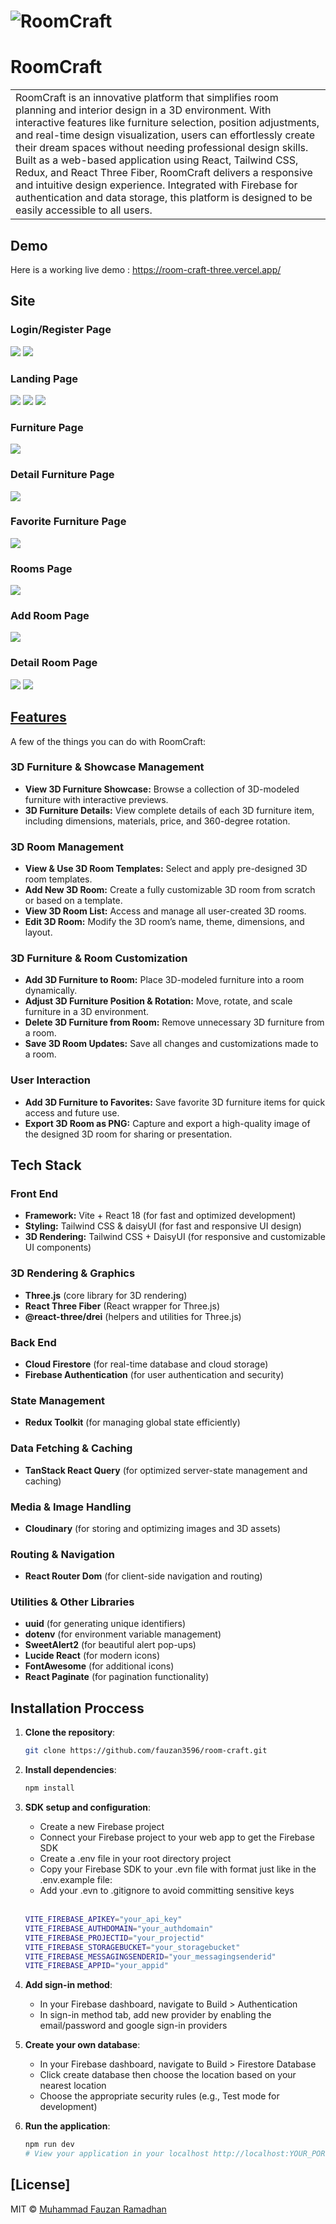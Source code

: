 # ![RoomCraft](https://github.com/fauzan3596/room-craft/blob/main/public/screenshot/home.png)
# RoomCraft
<table>
<tr>
<td>
  RoomCraft is an innovative platform that simplifies room planning and interior design in a 3D environment. With interactive features like furniture selection, position adjustments, and real-time design visualization, users can effortlessly create their dream spaces without needing professional design skills. Built as a web-based application using React, Tailwind CSS, Redux, and React Three Fiber, RoomCraft delivers a responsive and intuitive design experience. Integrated with Firebase for authentication and data storage, this platform is designed to be easily accessible to all users.
</td>
</tr>
</table>


## Demo
Here is a working live demo :  https://room-craft-three.vercel.app/


## Site

### Login/Register Page
![](https://github.com/fauzan3596/room-craft/blob/main/public/screenshot/login.png)
![](https://github.com/fauzan3596/room-craft/blob/main/public/screenshot/register.png)

### Landing Page
![](https://github.com/fauzan3596/room-craft/blob/main/public/screenshot/home.png)
![](https://github.com/fauzan3596/room-craft/blob/main/public/screenshot/home2.png)
![](https://github.com/fauzan3596/room-craft/blob/main/public/screenshot/home3.png)

### Furniture Page
![](https://github.com/fauzan3596/room-craft/blob/main/public/screenshot/furniture.png)

### Detail Furniture Page
![](https://github.com/fauzan3596/room-craft/blob/main/public/screenshot/detail.png)

### Favorite Furniture Page
![](https://github.com/fauzan3596/room-craft/blob/main/public/screenshot/favorite-furniture.png)

### Rooms Page
![](https://github.com/fauzan3596/room-craft/blob/main/public/screenshot/room.png)

### Add Room Page
![](https://github.com/fauzan3596/room-craft/blob/main/public/screenshot/add-room.png)


### Detail Room Page
![](https://github.com/fauzan3596/room-craft/blob/main/public/screenshot/add-furniture.png)
![](https://github.com/fauzan3596/room-craft/blob/main/public/screenshot/room-design.png)




## [Features](https://room-craft-three.vercel.app/) 

A few of the things you can do with RoomCraft:

### 3D Furniture & Showcase Management
- **View 3D Furniture Showcase:** Browse a collection of 3D-modeled furniture with interactive previews.
- **3D Furniture Details:** View complete details of each 3D furniture item, including dimensions, materials, price, and 360-degree rotation.

### 3D Room Management
- **View & Use 3D Room Templates:** Select and apply pre-designed 3D room templates.
- **Add New 3D Room:** Create a fully customizable 3D room from scratch or based on a template.
- **View 3D Room List:** Access and manage all user-created 3D rooms.
- **Edit 3D Room:** Modify the 3D room’s name, theme, dimensions, and layout.

### 3D Furniture & Room Customization
- **Add 3D Furniture to Room:** Place 3D-modeled furniture into a room dynamically.
- **Adjust 3D Furniture Position & Rotation:** Move, rotate, and scale furniture in a 3D environment.
- **Delete 3D Furniture from Room:** Remove unnecessary 3D furniture from a room.
- **Save 3D Room Updates:** Save all changes and customizations made to a room.

### User Interaction
- **Add 3D Furniture to Favorites:** Save favorite 3D furniture items for quick access and future use.
- **Export 3D Room as PNG:** Capture and export a high-quality image of the designed 3D room for sharing or presentation.


## Tech Stack

### Front End
- **Framework:** Vite + React 18 (for fast and optimized development)
- **Styling:** Tailwind CSS & daisyUI (for fast and responsive UI design)
- **3D Rendering:** Tailwind CSS + DaisyUI (for responsive and customizable UI components)

### 3D Rendering & Graphics
- **Three.js** (core library for 3D rendering)
- **React Three Fiber** (React wrapper for Three.js)
- **@react-three/drei** (helpers and utilities for Three.js)

### Back End
- **Cloud Firestore** (for real-time database and cloud storage)
- **Firebase Authentication** (for user authentication and security)

### State Management
- **Redux Toolkit** (for managing global state efficiently)

### Data Fetching & Caching
- **TanStack React Query** (for optimized server-state management and caching)

### Media & Image Handling
- **Cloudinary** (for storing and optimizing images and 3D assets)

### Routing & Navigation
- **React Router Dom** (for client-side navigation and routing)

### Utilities & Other Libraries
- **uuid** (for generating unique identifiers)
- **dotenv** (for environment variable management)
- **SweetAlert2** (for beautiful alert pop-ups)
- **Lucide React** (for modern icons)
- **FontAwesome** (for additional icons)
- **React Paginate** (for pagination functionality)


## Installation Proccess

1. **Clone the repository**:

   ```bash
   git clone https://github.com/fauzan3596/room-craft.git
   ```

2. **Install dependencies**:

   ```bash
   npm install
   ```

3. **SDK setup and configuration**:

   - Create a new Firebase project
   - Connect your Firebase project to your web app to get the Firebase SDK
   - Create a .env file in your root directory project
   - Copy your Firebase SDK to your .evn file with format just like in the .env.example file:
   - Add your .evn to .gitignore to avoid committing sensitive keys
   <br>
   
   ```bash
   VITE_FIREBASE_APIKEY="your_api_key"
   VITE_FIREBASE_AUTHDOMAIN="your_authdomain"
   VITE_FIREBASE_PROJECTID="your_projectid"
   VITE_FIREBASE_STORAGEBUCKET="your_storagebucket"
   VITE_FIREBASE_MESSAGINGSENDERID="your_messagingsenderid"
   VITE_FIREBASE_APPID="your_appid"
   ```

4. **Add sign-in method**:

   - In your Firebase dashboard, navigate to Build > Authentication
   - In sign-in method tab, add new provider by enabling the email/password and google sign-in providers

5. **Create your own database**:

   - In your Firebase dashboard, navigate to Build > Firestore Database
   - Click create database then choose the location based on your nearest location
   - Choose the appropriate security rules (e.g., Test mode for development)

6. **Run the application**:
   ```bash
   npm run dev
   # View your application in your localhost http://localhost:YOUR_PORT_NUMBER
   ```


## [License]

MIT © [Muhammad Fauzan Ramadhan ](https://github.com/fauzan3596)


